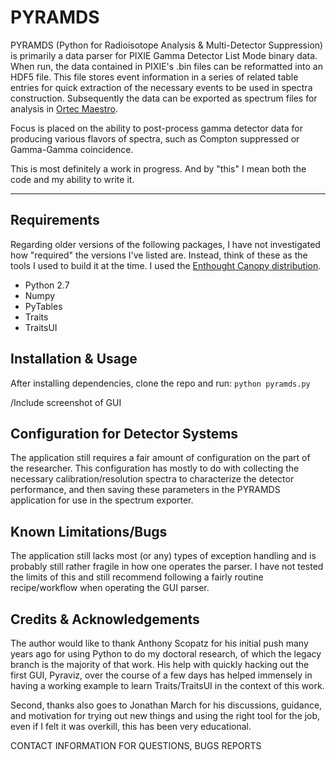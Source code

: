 # PYRAMDS #

PYRAMDS (Python for Radioisotope Analysis & Multi-Detector Suppression) is primarily a data parser for PIXIE Gamma Detector List Mode binary data. When run, the data contained in PIXIE's .bin files can be reformatted into an HDF5 file. This file stores event information in a series of related table entries for quick extraction of the necessary events to be used in spectra construction. Subsequently the data can be exported as spectrum files for analysis in [Ortec Maestro](http://www.ortec-online.com/Solutions/applications-software.aspx).

Focus is placed on the ability to post-process gamma detector data for producing various flavors of spectra, such as Compton suppressed or Gamma-Gamma coincidence.

This is most definitely a work in progress. And by "this" I mean both the code and my ability to write it.

------------------------------------

## Requirements ##
Regarding older versions of the following packages, I have not investigated how "required" the versions I've listed are. Instead, think of these as the tools I used to build it at the time. I used the [Enthought Canopy distribution](https://www.enthought.com/products/canopy/).

* Python 2.7
* Numpy
* PyTables
* Traits
* TraitsUI

## Installation & Usage ##
After installing dependencies, clone the repo and run: `python pyramds.py`

/Include screenshot of GUI

## Configuration for Detector Systems ##
The application still requires a fair amount of configuration on the part of the researcher. This configuration has mostly to do with collecting the necessary calibration/resolution spectra to characterize the detector performance, and then saving these parameters in the PYRAMDS application for use in the spectrum exporter.

## Known Limitations/Bugs ##
The application still lacks most (or any) types of exception handling and is probably still rather fragile in how one operates the parser. I have not tested the limits of this and still recommend following a fairly routine recipe/workflow when operating the GUI parser.

## Credits & Acknowledgements ##
The author would like to thank Anthony Scopatz for his initial push many years ago for using Python to do my doctoral research, of which the legacy branch is the majority of that work. His help with quickly hacking out the first GUI, Pyraviz, over the course of a few days has helped immensely in having a working example to learn Traits/TraitsUI in the context of this work.

Second, thanks also goes to Jonathan March for his discussions, guidance, and motivation for trying out new things and using the right tool for the job, even if I felt it was overkill, this has been very educational.

CONTACT INFORMATION FOR QUESTIONS, BUGS REPORTS
